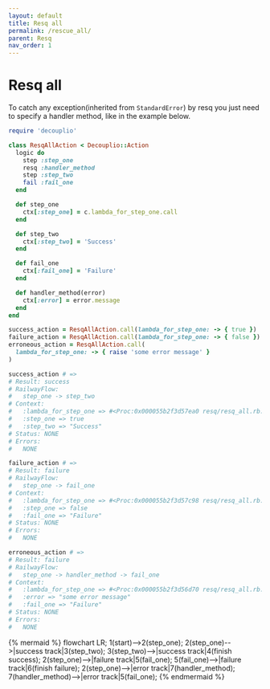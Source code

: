 ```yaml
---
layout: default
title: Resq all
permalink: /rescue_all/
parent: Resq
nav_order: 1
---
```


# Resq all
To catch any exception(inherited from `StandardError`) by resq you just need to specify a handler method, like in the example below.

```ruby
require 'decouplio'

class ResqAllAction < Decouplio::Action
  logic do
    step :step_one
    resq :handler_method
    step :step_two
    fail :fail_one
  end

  def step_one
    ctx[:step_one] = c.lambda_for_step_one.call
  end

  def step_two
    ctx[:step_two] = 'Success'
  end

  def fail_one
    ctx[:fail_one] = 'Failure'
  end

  def handler_method(error)
    ctx[:error] = error.message
  end
end

success_action = ResqAllAction.call(lambda_for_step_one: -> { true })
failure_action = ResqAllAction.call(lambda_for_step_one: -> { false })
erroneous_action = ResqAllAction.call(
  lambda_for_step_one: -> { raise 'some error message' }
)

success_action # =>
# Result: success
# RailwayFlow:
#   step_one -> step_two
# Context:
#   :lambda_for_step_one => #<Proc:0x000055b2f3d57ea0 resq/resq_all.rb:28 (lambda)>
#   :step_one => true
#   :step_two => "Success"
# Status: NONE
# Errors:
#   NONE

failure_action # =>
# Result: failure
# RailwayFlow:
#   step_one -> fail_one
# Context:
#   :lambda_for_step_one => #<Proc:0x000055b2f3d57c98 resq/resq_all.rb:29 (lambda)>
#   :step_one => false
#   :fail_one => "Failure"
# Status: NONE
# Errors:
#   NONE

erroneous_action # =>
# Result: failure
# RailwayFlow:
#   step_one -> handler_method -> fail_one
# Context:
#   :lambda_for_step_one => #<Proc:0x000055b2f3d56d70 resq/resq_all.rb:31 (lambda)>
#   :error => "some error message"
#   :fail_one => "Failure"
# Status: NONE
# Errors:
#   NONE

```

{% mermaid %}
  flowchart LR;
      1(start)-->2(step_one);
      2(step_one)-->|success track|3(step_two);
      3(step_two)-->|success track|4(finish success);
      2(step_one)-->|failure track|5(fail_one);
      5(fail_one)-->|failure track|6(finish failure);
      2(step_one)-->|error track|7(handler_method);
      7(handler_method)-->|error track|5(fail_one);
{% endmermaid %}
